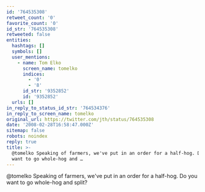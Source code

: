 ```yaml
---
id: '764535308'
retweet_count: '0'
favorite_count: '0'
id_str: '764535308'
retweeted: false
entities:
  hashtags: []
  symbols: []
  user_mentions:
    - name: Tom Elko
      screen_name: tomelko
      indices:
        - '0'
        - '8'
      id_str: '9352852'
      id: '9352852'
  urls: []
in_reply_to_status_id_str: '764534376'
in_reply_to_screen_name: tomelko
original_url: https://twitter.com/jth/status/764535308
date: '2008-02-28T16:58:47.000Z'
sitemap: false
robots: noindex
reply: true
title: >-
  @tomelko Speaking of farmers, we've put in an order for a half-hog. Do you
  want to go whole-hog and …
---
```


@tomelko Speaking of farmers, we've put in an order for a half-hog. Do you want to go whole-hog and split?